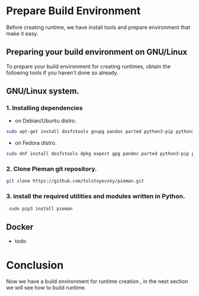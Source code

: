 
# Prepare Build Environment

Before creating runtime, we have install tools and prepare environment that make it easy.

## Preparing your build environment on GNU/Linux 

To prepare your build environment for creating runtimes, obtain the following tools if you haven't done so already.


## GNU/Linux system.

### 1. Installing dependencies 

 - on Debian/Ubuntu distro. 


```bash 
sudo apt-get install dosfstools gnupg pandoc parted python3-pip python3-setuptools python3-yaml qemu-user-static rsync uuid-runtime wget whois
```


 - on Fedora distro.


```bash 
sudo dnf install dosfstools dpkg expect gpg pandoc parted python3-pip python3-PyYAML python3-setuptools qemu-user-static rsync wget
```

### 2. Clone Pieman git repository.

```bash
git clone https://github.com/tolstoyevsky/pieman.git
```

 ### 3. install the required utilities and modules written in Python.

```bash 
 sudo pip3 install pieman 
```

## Docker 
 - todo   

# Conclusion 

Now we have a build environment for runtime creation , in the next section we will see how to build runtime.
